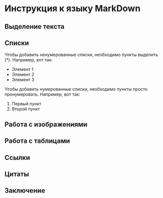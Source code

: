 # Инструкция к языку MarkDown

## Выделение текста

## Списки

Чтобы добавить ненумерованные списки, необходимо пункты выделить (*). 
Например, вот так:

* Элемент 1 
* Элемент 2
* Элемент 3

Чтобы добавить нумерованные списки, необходимо пункты просто пронумеровать.
Например, вот так:
1. Первый пункт
2. Второй пункт

## Работа с изображениями

## Работа с таблицами

## Ссылки

## Цитаты

## Заключение
